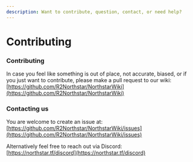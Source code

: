 ```yaml
---
description: Want to contribute, question, contact, or need help?
---
```


# Contributing

### Contributing <a href="#contributing" id="contributing"></a>

In case you feel like something is out of place, not accurate, biased, or if you just want to contribute, please make a pull request to our wiki:\
[https://github.com/R2Northstar/NorthstarWiki](https://github.com/R2Northstar/NorthstarWiki)

### Contacting us

You are welcome to create an issue at:\
[https://github.com/R2Northstar/NorthstarWiki/issues](https://github.com/R2Northstar/NorthstarWiki/issues)

Alternatively feel free to reach out via Discord:\
[https://northstar.tf/discord](https://northstar.tf/discord)
